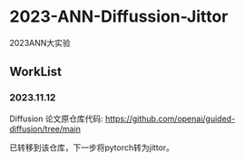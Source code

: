# 2023-ANN-Diffussion-Jittor

2023ANN大实验

## WorkList

### 2023.11.12

Diffusion 论文原仓库代码: https://github.com/openai/guided-diffusion/tree/main

已转移到该仓库，下一步将pytorch转为jittor。